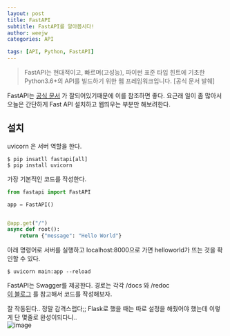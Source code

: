 ```yaml
---
layout: post
title: FastAPI
subtitle: FastAPI를 알아봅시다!
author: weejw
categories: API

tags: [API, Python, FastAPI]
---
```

 
>FastAPI는 현대적이고, 빠르며(고성능), 파이썬 표준 타입 힌트에 기초한 Python3.6+의 API를 빌드하기 위한 웹 프레임워크입니다. [공식 문서 발췌]

FastAPI는 [공식 문서](https://fastapi.tiangolo.com/ko/) 가 잘되어있기때문에 이를 참조하면 좋다. 
요근래 일이 좀 많아서 오늘은 간단하게 Fast API 설치하고 웹띄우는 부분만 해보려한다.<br>

## 설치

uvicorn 은 서버 역할을 한다. 
```shell
$ pip insatll fastapi[all]
$ pip install uvicorn
```

가장 기본적인 코드를 작성한다.
```python
from fastapi import FastAPI

app = FastAPI()


@app.get("/")
async def root():
    return {"message": "Hello World"}
```

아래 명령어로 서버를 실행하고 localhost:8000으로 가면 helloworld가 뜨는 것을 확인할 수 있다.
```shell
$ uvicorn main:app --reload
```

FastAPI는 Swagger를 제공한다. 경로는 각각 <span class="evidence">/docs</span> 와 <span class="evidence">/redoc</span> <br>
[이 블로그](https://mumin-blog.tistory.com/337) 를 참고해서 코드를 작성해보자.

잘 작동된다.. 정말 감격스럽다;; Flask로 했을 때는 따로 설정을 해줬어야 했는데 이렇게 단 몇줄로 완성이되다니.. <br>
![image](https://user-images.githubusercontent.com/33684393/163770737-c1ced832-c376-45e3-bee3-97d32b4691c3.png)


